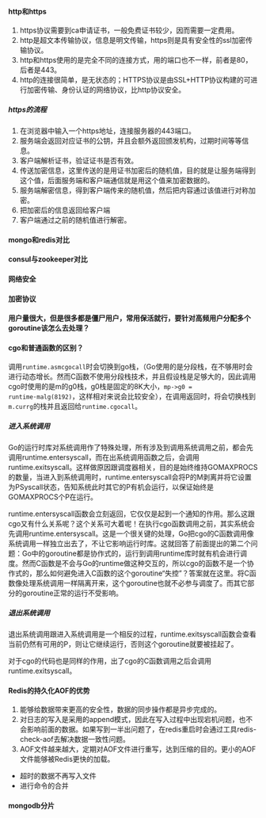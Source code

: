 

#### http和https

1. https协议需要到ca申请证书，一般免费证书较少，因而需要一定费用。
2. http是超文本传输协议，信息是明文传输，https则是具有安全性的ssl加密传输协议。
3. http和https使用的是完全不同的连接方式，用的端口也不一样，前者是80，后者是443。
4. http的连接很简单，是无状态的；HTTPS协议是由SSL+HTTP协议构建的可进行加密传输、身份认证的网络协议，比http协议安全。

##### https的流程

1. 在浏览器中输入一个https地址，连接服务器的443端口。
2. 服务端会返回对应证书的公钥，并且会额外返回颁发机构，过期时间等等信息。
3. 客户端解析证书，验证证书是否有效。
4. 传送加密信息，这里传送的是用证书加密后的随机值，目的就是让服务端得到这个值，后面服务端和客户端通信就是用这个值来加密数据的。
5. 服务端解密信息，得到客户端传来的随机值，然后把内容通过该值进行对称加密。
6. 把加密后的信息返回给客户端
7. 客户端通过之前的随机值进行解密。

#### mongo和redis对比

#### consul与zookeeper对比

#### 网络安全

#### 加密协议



#### 用户量很大，但是很多都是僵尸用户，常用保活就行，要针对高频用户分配多个goroutine该怎么去处理？



#### cgo和普通函数的区别？

调用`runtime.asmcgocall`时会切换到go栈，（Go使用的是分段栈，在不够用时会进行动态增长。然而C函数不使用分段栈技术，并且假设栈是足够大的，因此调用cgo时使用的是m的g0栈，g0栈是固定的8K大小，`mp->g0 = runtime·malg(8192)`，这样相对来说会比较安全），在调用返回时，将会切换栈到`m.currg`的栈并且返回给`runtime.cgocall`。

##### 进入系统调用

Go的运行时库对系统调用作了特殊处理，所有涉及到调用系统调用之前，都会先调用runtime.entersyscall，而在出系统调用函数之后，会调用runtime.exitsyscall。这样做原因跟调度器相关，目的是始终维持GOMAXPROCS的数量，当进入到系统调用时，runtime.entersyscall会将P的M剥离并将它设置为PSyscall状态，告知系统此时其它的P有机会运行，以保证始终是GOMAXPROCS个P在运行。

runtime.entersyscall函数会立刻返回，它仅仅是起到一个通知的作用。那么这跟cgo又有什么关系呢？这个关系可大着呢！在执行cgo函数调用之前，其实系统会先调用runtime.entersyscall。这是一个很关键的处理，Go把cgo的C函数调用像系统调用一样独立出去了，不让它影响运行时库。这就回答了前面提出的第二个问题：Go中的goroutine都是协作式的，运行到调用runtime库时就有机会进行调度。然而C函数是不会与Go的runtime做这种交互的，所以cgo的函数不是一个协作式的，那么如何避免进入C函数的这个goroutine“失控”？答案就在这里。将C函数像处理系统调用一样隔离开来，这个goroutine也就不必参与调度了。而其它部分的goroutine正常的运行不受影响。

##### 退出系统调用

退出系统调用跟进入系统调用是一个相反的过程，runtime.exitsyscall函数会查看当前仍然有可用的P，则让它继续运行，否则这个goroutine就要被挂起了。

对于cgo的代码也是同样的作用，出了cgo的C函数调用之后会调用runtime.exitsyscall。



#### Redis的持久化AOF的优势

1. 能够给数据带来更高的安全性，数据的同步操作都是异步完成的。
2. 对日志的写入是采用的append模式，因此在写入过程中出现宕机问题，也不会影响前面的数据。如果写到一半出问题了，在redis重启时会通过工具redis-check-aof去解决数据一致性问题。
3. AOF文件越来越大，定期对AOF文件进行重写，达到压缩的目的。更小的AOF文件能够被Redis更快的加载。

- 超时的数据不再写入文件
- 进行命令的合并





#### mongodb分片

